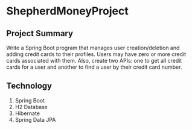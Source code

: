 # ShepherdMoneyProject
## Project Summary
Write a Spring Boot program that manages user creation/deletion and adding credit cards to their profiles. Users may have zero or more credit cards associated with them. Also, create two APIs: one to get all credit cards for a user and another to find a user by their credit card number.
## Technology
1. Spring Boot 
2. H2 Database
3. Hibernate
4. Spring Data JPA
